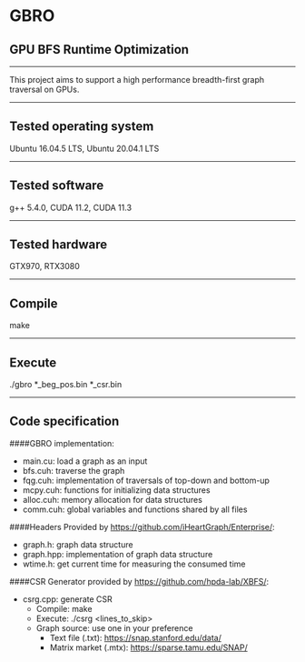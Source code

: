# GBRO
## GPU BFS Runtime Optimization
---
This project aims to support a high performance breadth-first graph traversal on GPUs.

---
Tested operating system
-----
Ubuntu 16.04.5 LTS, Ubuntu 20.04.1 LTS

---
Tested software
-----
g++ 5.4.0, CUDA 11.2, CUDA 11.3

---
Tested hardware
-----
GTX970, RTX3080

---
Compile
-----
make

---
Execute
-----
./gbro *_beg_pos.bin *_csr.bin

---
Code specification
-----
####GBRO implementation:
- main.cu: load a graph as an input
- bfs.cuh: traverse the graph
- fqg.cuh: implementation of traversals of top-down and bottom-up
- mcpy.cuh: functions for initializing data structures
- alloc.cuh: memory allocation for data structures
- comm.cuh: global variables and functions shared by all files

####Headers Provided by https://github.com/iHeartGraph/Enterprise/:
- graph.h: graph data structure
- graph.hpp: implementation of graph data structure
- wtime.h: get current time for measuring the consumed time

####CSR Generator provided by https://github.com/hpda-lab/XBFS/:
- csrg.cpp: generate CSR
    - Compile: make
    - Execute: ./csrg <reverse> <lines_to_skip>
    - Graph source: use one in your preference
        - Text file (.txt): https://snap.stanford.edu/data/
        - Matrix market (.mtx): https://sparse.tamu.edu/SNAP/